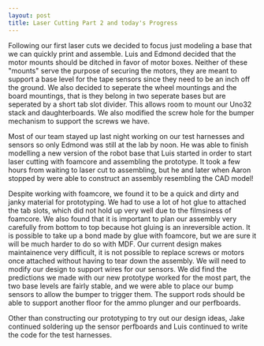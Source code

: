 ```yaml
---
layout: post
title: Laser Cutting Part 2 and today's Progress
---
```


<p>Following our first laser cuts we decided to focus just modeling a base that we can quickly print and assemble. Luis and Edmond decided that the motor mounts should be ditched in favor of motor boxes. Neither of these "mounts" serve the purpose of securing the motors, they are meant to support a base level for the tape sensors since they need to be an inch off the ground. We also decided to seperate the wheel mountings and the board mountings, that is they belong in two seperate bases but are seperated by a short tab slot divider. This allows room to mount our Uno32 stack and daughterboards. We also modified the screw hole for the bumper mechanism to support the screws we have.</p>

<p>Most of our team stayed up last night working on our test harnesses and sensors so only Edmond was still at the lab by noon. He was able to finish modelling a new version of the robot base that Luis started in order to start laser cutting with foamcore and assembling the prototype. It took a few hours from waiting to laser cut to assembling, but he and later when Aaron stopped by were able to construct an assembly resembling the CAD model!</p>

<p>Despite working with foamcore, we found it to be a quick and dirty and janky material for prototyping. We had to use a lot of hot glue to attached the tab slots, which did not hold up very well due to the filmsiness of foamcore. We also found that it is important to plan our assembly very carefully from bottom to top because hot gluing is an inreversible action. It is possible to take up a bond made by glue with foamcore, but we are sure it will be much harder to do so with MDF. Our current design makes maintainence very difficult, it is not possible to replace screws or motors once attached without having to tear down the assembly. We will need to modify our design to support wires for our sensors. We did find the predictions we made with our new prototype worked for the most part, the two base levels are fairly stable, and we were able to place our bump sensors to allow the bumper to trigger them. The support rods should be able to support another floor for the ammo plunger and our perfboards.</p>

<p>Other than constructing our prototyping to try out our design ideas, Jake continued soldering up the sensor perfboards and Luis continued to write the code for the test harnesses.</p>